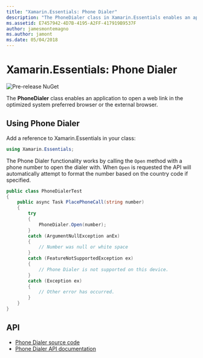 ```yaml
---
title: "Xamarin.Essentials: Phone Dialer"
description: "The PhoneDialer class in Xamarin.Essentials enables an application to open a web link in the optimized system preferred browser or the external browser."
ms.assetid: E7457942-4D7B-4195-A2FF-417919B9537F
author: jamesmontemagno
ms.author: jamont
ms.date: 05/04/2018
---
```


# Xamarin.Essentials: Phone Dialer

![Pre-release NuGet](~/media/shared/pre-release.png)

The **PhoneDialer** class enables an application to open a web link in the optimized system preferred browser or the external browser.

## Using Phone Dialer

Add a reference to Xamarin.Essentials in your class:

```csharp
using Xamarin.Essentials;
```

The Phone Dialer functionality works by calling the `Open` method with a phone number to open the dialer with. When `Open` is requested the API will automatically attempt to format the number based on the country code if specified.

```csharp
public class PhoneDialerTest
{
    public async Task PlacePhoneCall(string number)
    {
        try
        {
            PhoneDialer.Open(number);
        }
        catch (ArgumentNullException anEx)
        {
            // Number was null or white space
        }
        catch (FeatureNotSupportedException ex)
        {
            // Phone Dialer is not supported on this device.
        }
        catch (Exception ex)
        {
            // Other error has occurred.
        }
    }
}
```

## API

- [Phone Dialer source code](https://github.com/xamarin/Essentials/tree/master/Xamarin.Essentials/PhoneDialer)
- [Phone Dialer API documentation](xref:Xamarin.Essentials.PhoneDialer)
